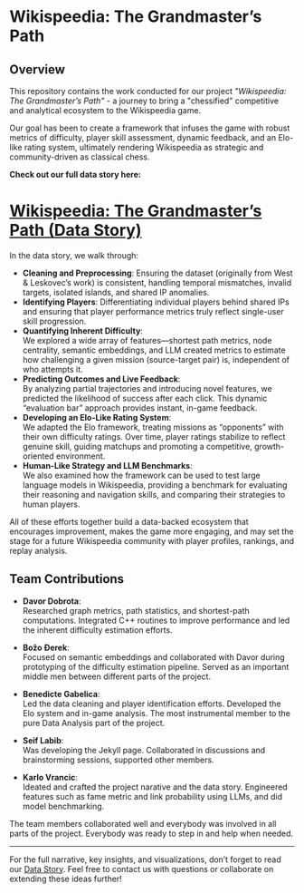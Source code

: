 # Wikispeedia: The Grandmaster’s Path

## Overview

This repository contains the work conducted for our project *"Wikispeedia: The Grandmaster’s Path"* - a journey to bring a "chessified" competitive and analytical ecosystem to the Wikispeedia game.

Our goal has been to create a framework that infuses the game with robust metrics of difficulty, player skill assessment, dynamic feedback, and an Elo-like rating system, ultimately rendering Wikispeedia as strategic and community-driven as classical chess.

**Check out our full data story here:**  
# [**Wikispeedia: The Grandmaster’s Path (Data Story)**](https://kvrancic.notion.site/wikispeedia-the-grandmasters-path?pvs=4)

In the data story, we walk through:

- **Cleaning and Preprocessing**: Ensuring the dataset (originally from West & Leskovec’s work) is consistent, handling temporal mismatches, invalid targets, isolated islands, and shared IP anomalies.
- **Identifying Players**: Differentiating individual players behind shared IPs and ensuring that player performance metrics truly reflect single-user skill progression.
- **Quantifying Inherent Difficulty**:  
  We explored a wide array of features—shortest path metrics, node centrality, semantic embeddings, and LLM created metrics to estimate how challenging a given mission (source-target pair) is, independent of who attempts it.
- **Predicting Outcomes and Live Feedback**:  
  By analyzing partial trajectories and introducing novel features, we predicted the likelihood of success after each click. This dynamic “evaluation bar” approach provides instant, in-game feedback.
- **Developing an Elo-Like Rating System**:  
  We adapted the Elo framework, treating missions as “opponents” with their own difficulty ratings. Over time, player ratings stabilize to reflect genuine skill, guiding matchups and promoting a competitive, growth-oriented environment.
- **Human-Like Strategy and LLM Benchmarks**:  
  We also examined how the framework can be used to test large language models in Wikispeedia, providing a benchmark for evaluating their reasoning and navigation skills, and comparing their strategies to human players.

All of these efforts together build a data-backed ecosystem that encourages improvement, makes the game more engaging, and may set the stage for a future Wikispeedia community with player profiles, rankings, and replay analysis.

## Team Contributions

- **Davor Dobrota**:  
  Researched graph metrics, path statistics, and shortest-path computations. Integrated C++ routines to improve performance and led the inherent difficulty estimation efforts. 

- **Božo Đerek**:  
  Focused on semantic embeddings and collaborated with Davor during prototyping of the difficulty estimation pipeline. Served as an important middle men between different parts of the project.

- **Benedicte Gabelica**:  
  Led the data cleaning and player identification efforts. Developed the Elo system and in-game analysis. The most instrumental member to the pure Data Analysis part of the project.

- **Seif Labib**:  
  Was developing the Jekyll page. Collaborated in discussions and brainstorming sessions, supported other members. 

- **Karlo Vrancic**:  
  Ideated and crafted the project narative and the data story. Engineered features such as fame metric and link probability using LLMs, and did model benchmarking. 

The team members collaborated well and everybody was involved in all parts of the project. Everybody was ready to step in and help when needed.

---

For the full narrative, key insights, and visualizations, don’t forget to read our [Data Story](https://kvrancic.notion.site/wikispeedia-the-grandmasters-path?pvs=4). Feel free to contact us with questions or collaborate on extending these ideas further!